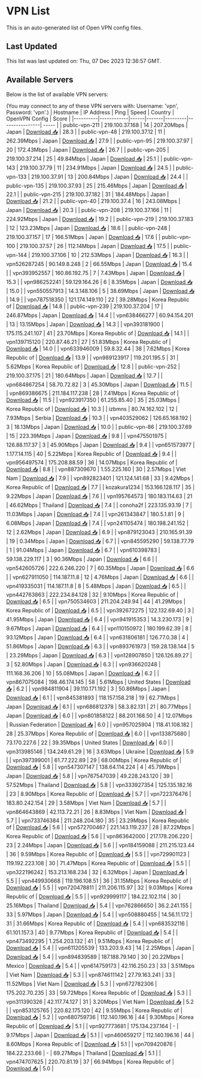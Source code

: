 # VPN List

This is an auto-generated list of Open VPN config files.

## Last Updated

This list was last updated on: Thu, 07 Dec 2023 12:36:57 GMT.

## Available Servers

Below is the list of available VPN servers:

(You may connect to any of these VPN servers with: Username: 'vpn', Password: 'vpn'.)
| Hostname | IP Address | Ping | Speed | Country | OpenVPN Config | Score |
|----------|------------|------|-------|---------|----------------| ----- |
| public-vpn-211 | 219.100.37.168 | 14 | 207.20Mbps | Japan | [Download 📥](./configs/server_0_JP.ovpn) | 28.3 |
| public-vpn-48 | 219.100.37.12 | 11 | 262.39Mbps | Japan | [Download 📥](./configs/server_1_JP.ovpn) | 27.9 |
| public-vpn-95 | 219.100.37.97 | 20 | 172.43Mbps | Japan | [Download 📥](./configs/server_2_JP.ovpn) | 26.7 |
| public-vpn-205 | 219.100.37.214 | 25 | 49.84Mbps | Japan | [Download 📥](./configs/server_3_JP.ovpn) | 25.1 |
| public-vpn-143 | 219.100.37.79 | 11 | 234.91Mbps | Japan | [Download 📥](./configs/server_4_JP.ovpn) | 24.5 |
| public-vpn-133 | 219.100.37.91 | 13 | 200.84Mbps | Japan | [Download 📥](./configs/server_5_JP.ovpn) | 24.4 |
| public-vpn-135 | 219.100.37.93 | 25 | 215.46Mbps | Japan | [Download 📥](./configs/server_6_JP.ovpn) | 22.1 |
| public-vpn-215 | 219.100.37.182 | 31 | 184.48Mbps | Japan | [Download 📥](./configs/server_7_JP.ovpn) | 21.2 |
| public-vpn-40 | 219.100.37.4 | 16 | 243.08Mbps | Japan | [Download 📥](./configs/server_8_JP.ovpn) | 20.3 |
| public-vpn-208 | 219.100.37.166 | 11 | 224.92Mbps | Japan | [Download 📥](./configs/server_9_JP.ovpn) | 19.2 |
| public-vpn-219 | 219.100.37.183 | 12 | 123.23Mbps | Japan | [Download 📥](./configs/server_10_JP.ovpn) | 18.6 |
| public-vpn-248 | 219.100.37.157 | 17 | 166.51Mbps | Japan | [Download 📥](./configs/server_11_JP.ovpn) | 17.6 |
| public-vpn-100 | 219.100.37.57 | 26 | 112.14Mbps | Japan | [Download 📥](./configs/server_12_JP.ovpn) | 17.5 |
| public-vpn-144 | 219.100.37.106 | 10 | 212.53Mbps | Japan | [Download 📥](./configs/server_13_JP.ovpn) | 16.3 |
| vpn526287245 | 90.149.8.248 | 2 | 66.55Mbps | Japan | [Download 📥](./configs/server_14_JP.ovpn) | 15.4 |
| vpn393952557 | 160.86.192.75 | 7 | 7.43Mbps | Japan | [Download 📥](./configs/server_15_JP.ovpn) | 15.3 |
| vpn986252241 | 59.129.164.26 | 6 | 8.35Mbps | Japan | [Download 📥](./configs/server_16_JP.ovpn) | 15.0 |
| vpn550557913 | 14.3.148.106 | 5 | 38.69Mbps | Japan | [Download 📥](./configs/server_17_JP.ovpn) | 14.9 |
| vpn787518350 | 121.174.149.110 | 22 | 39.28Mbps | Korea Republic of | [Download 📥](./configs/server_18_KR.ovpn) | 14.8 |
| public-vpn-239 | 219.100.37.204 | 17 | 246.87Mbps | Japan | [Download 📥](./configs/server_19_JP.ovpn) | 14.4 |
| vpn638466277 | 60.94.154.201 | 13 | 13.15Mbps | Japan | [Download 📥](./configs/server_20_JP.ovpn) | 14.3 |
| vpn393181900 | 175.115.241.107 | 41 | 23.70Mbps | Korea Republic of | [Download 📥](./configs/server_21_KR.ovpn) | 14.1 |
| vpn139715120 | 220.87.46.21 | 27 | 51.83Mbps | Korea Republic of | [Download 📥](./configs/server_22_KR.ovpn) | 14.0 |
| vpn633946009 | 59.8.32.44 | 38 | 7.62Mbps | Korea Republic of | [Download 📥](./configs/server_23_KR.ovpn) | 13.9 |
| vpn989123917 | 119.201.195.5 | 31 | 5.62Mbps | Korea Republic of | [Download 📥](./configs/server_24_KR.ovpn) | 12.8 |
| public-vpn-252 | 219.100.37.175 | 21 | 180.64Mbps | Japan | [Download 📥](./configs/server_25_JP.ovpn) | 12.7 |
| vpn684867254 | 58.70.72.82 | 3 | 45.30Mbps | Japan | [Download 📥](./configs/server_26_JP.ovpn) | 11.5 |
| vpn869386675 | 211.184.117.238 | 28 | 7.41Mbps | Korea Republic of | [Download 📥](./configs/server_27_KR.ovpn) | 11.5 |
| vpn923917350 | 61.255.85.40 | 35 | 25.03Mbps | Korea Republic of | [Download 📥](./configs/server_28_KR.ovpn) | 10.3 |
| izbmns | 80.74.162.102 | 12 | 7.93Mbps | Serbia | [Download 📥](./configs/server_29_RS.ovpn) | 10.3 |
| vpn403529062 | 126.65.168.192 | 3 | 18.13Mbps | Japan | [Download 📥](./configs/server_30_JP.ovpn) | 10.0 |
| public-vpn-86 | 219.100.37.69 | 15 | 223.39Mbps | Japan | [Download 📥](./configs/server_31_JP.ovpn) | 9.8 |
| vpn475501975 | 126.88.117.37 | 3 | 45.90Mbps | Japan | [Download 📥](./configs/server_32_JP.ovpn) | 9.4 |
| vpn651573977 | 1.177.14.115 | 40 | 5.22Mbps | Korea Republic of | [Download 📥](./configs/server_33_KR.ovpn) | 9.4 |
| vpn956497574 | 175.208.88.59 | 36 | 14.07Mbps | Korea Republic of | [Download 📥](./configs/server_34_KR.ovpn) | 8.8 |
| vpn887309670 | 1.55.225.160 | 30 | 2.57Mbps | Viet Nam | [Download 📥](./configs/server_35_VN.ovpn) | 7.9 |
| vpn892823401 | 121.124.141.68 | 33 | 9.42Mbps | Korea Republic of | [Download 📥](./configs/server_36_KR.ovpn) | 7.7 |
| kozakura1234 | 153.166.128.117 | 35 | 9.22Mbps | Japan | [Download 📥](./configs/server_37_JP.ovpn) | 7.6 |
| vpn195764573 | 180.183.114.63 | 21 | 46.62Mbps | Thailand | [Download 📥](./configs/server_38_TH.ovpn) | 7.4 |
| conoha2f | 223.135.93.19 | 7 | 11.03Mbps | Japan | [Download 📥](./configs/server_39_JP.ovpn) | 7.4 |
| vpn261343847 | 180.5.1.81 | 9 | 6.08Mbps | Japan | [Download 📥](./configs/server_40_JP.ovpn) | 7.4 |
| vpn241105474 | 180.198.241.152 | 12 | 2.62Mbps | Japan | [Download 📥](./configs/server_41_JP.ovpn) | 6.9 |
| vpn879123043 | 210.165.91.39 | 19 | 0.34Mbps | Japan | [Download 📥](./configs/server_42_JP.ovpn) | 6.7 |
| vpn845595290 | 59.138.77.79 | 1 | 91.04Mbps | Japan | [Download 📥](./configs/server_43_JP.ovpn) | 6.7 |
| vpn610398783 | 59.138.229.117 | 3 | 90.36Mbps | Japan | [Download 📥](./configs/server_44_JP.ovpn) | 6.6 |
| vpn542605726 | 222.6.246.220 | 7 | 60.35Mbps | Japan | [Download 📥](./configs/server_45_JP.ovpn) | 6.6 |
| vpn627911050 | 114.187.11.8 | 12 | 4.76Mbps | Japan | [Download 📥](./configs/server_46_JP.ovpn) | 6.6 |
| vpn419335031 | 114.187.11.8 | 8 | 5.48Mbps | Japan | [Download 📥](./configs/server_47_JP.ovpn) | 6.5 |
| vpn442763863 | 222.234.84.128 | 32 | 9.10Mbps | Korea Republic of | [Download 📥](./configs/server_48_KR.ovpn) | 6.5 |
| vpn750534603 | 211.204.249.94 | 44 | 41.29Mbps | Korea Republic of | [Download 📥](./configs/server_49_KR.ovpn) | 6.5 |
| vpn392672275 | 122.132.69.40 | 3 | 41.95Mbps | Japan | [Download 📥](./configs/server_50_JP.ovpn) | 6.4 |
| vpn941915353 | 14.3.230.173 | 9 | 9.67Mbps | Japan | [Download 📥](./configs/server_51_JP.ovpn) | 6.4 |
| vpn110150972 | 180.199.62.39 | 8 | 93.12Mbps | Japan | [Download 📥](./configs/server_52_JP.ovpn) | 6.4 |
| vpn631806181 | 126.77.0.38 | 4 | 51.86Mbps | Japan | [Download 📥](./configs/server_53_JP.ovpn) | 6.3 |
| vpn893761973 | 159.28.138.144 | 5 | 23.29Mbps | Japan | [Download 📥](./configs/server_54_JP.ovpn) | 6.3 |
| vpn128907850 | 126.126.89.27 | 3 | 52.80Mbps | Japan | [Download 📥](./configs/server_55_JP.ovpn) | 6.3 |
| vpn936620248 | 111.168.36.206 | 10 | 55.08Mbps | Japan | [Download 📥](./configs/server_56_JP.ovpn) | 6.2 |
| vpn867075084 | 198.46.174.145 | 58 | 5.61Mbps | United States | [Download 📥](./configs/server_57_US.ovpn) | 6.2 |
| vpn984811904 | 39.110.171.192 | 3 | 50.86Mbps | Japan | [Download 📥](./configs/server_58_JP.ovpn) | 6.1 |
| vpn845381893 | 118.157.158.218 | 19 | 62.71Mbps | Japan | [Download 📥](./configs/server_59_JP.ovpn) | 6.1 |
| vpn686812378 | 58.3.82.131 | 21 | 80.77Mbps | Japan | [Download 📥](./configs/server_60_JP.ovpn) | 6.0 |
| vpn801858122 | 88.201.168.50 | 4 | 12.07Mbps | Russian Federation | [Download 📥](./configs/server_61_RU.ovpn) | 6.0 |
| vpn957025904 | 118.41.108.182 | 28 | 25.37Mbps | Korea Republic of | [Download 📥](./configs/server_62_KR.ovpn) | 6.0 |
| vpn133875680 | 73.170.227.6 | 22 | 39.35Mbps | United States | [Download 📥](./configs/server_63_US.ovpn) | 6.0 |
| vpn313985146 | 134.249.61.29 | 16 | 3.63Mbps | Ukraine | [Download 📥](./configs/server_64_UA.ovpn) | 5.9 |
| vpn397399001 | 61.77.222.89 | 29 | 68.00Mbps | Korea Republic of | [Download 📥](./configs/server_65_KR.ovpn) | 5.8 |
| vpn547307147 | 138.64.114.224 | 4 | 45.79Mbps | Japan | [Download 📥](./configs/server_66_JP.ovpn) | 5.8 |
| vpn767547039 | 49.228.243.120 | 39 | 57.52Mbps | Thailand | [Download 📥](./configs/server_67_TH.ovpn) | 5.8 |
| vpn333927354 | 125.135.182.16 | 23 | 8.90Mbps | Korea Republic of | [Download 📥](./configs/server_68_KR.ovpn) | 5.7 |
| vpn722376476 | 183.80.242.154 | 29 | 3.58Mbps | Viet Nam | [Download 📥](./configs/server_69_VN.ovpn) | 5.7 |
| vpn864643869 | 42.113.72.21 | 26 | 8.83Mbps | Viet Nam | [Download 📥](./configs/server_70_VN.ovpn) | 5.7 |
| vpn733746384 | 211.248.204.180 | 35 | 23.29Mbps | Korea Republic of | [Download 📥](./configs/server_71_KR.ovpn) | 5.6 |
| vpn572700467 | 221.143.119.237 | 28 | 87.22Mbps | Korea Republic of | [Download 📥](./configs/server_72_KR.ovpn) | 5.6 |
| vpn863642000 | 217.178.206.220 | 23 | 2.24Mbps | Japan | [Download 📥](./configs/server_73_JP.ovpn) | 5.6 |
| vpn184159088 | 211.215.123.44 | 36 | 9.59Mbps | Korea Republic of | [Download 📥](./configs/server_74_KR.ovpn) | 5.5 |
| vpn729901123 | 119.192.223.108 | 30 | 71.47Mbps | Korea Republic of | [Download 📥](./configs/server_75_KR.ovpn) | 5.5 |
| vpn322196242 | 153.213.168.234 | 32 | 6.32Mbps | Japan | [Download 📥](./configs/server_76_JP.ovpn) | 5.5 |
| vpn449930668 | 119.196.108.51 | 36 | 31.15Mbps | Korea Republic of | [Download 📥](./configs/server_77_KR.ovpn) | 5.5 |
| vpn720478811 | 211.206.115.97 | 32 | 9.03Mbps | Korea Republic of | [Download 📥](./configs/server_78_KR.ovpn) | 5.5 |
| vpn929999117 | 184.22.102.114 | 30 | 25.16Mbps | Thailand | [Download 📥](./configs/server_79_TH.ovpn) | 5.4 |
| vpn762866650 | 36.2.241.155 | 33 | 5.97Mbps | Japan | [Download 📥](./configs/server_80_JP.ovpn) | 5.4 |
| vpn508880455 | 14.56.11.172 | 31 | 31.66Mbps | Korea Republic of | [Download 📥](./configs/server_81_KR.ovpn) | 5.4 |
| vpn683532116 | 61.101.157.3 | 40 | 9.77Mbps | Korea Republic of | [Download 📥](./configs/server_82_KR.ovpn) | 5.4 |
| vpn473492295 | 1.254.203.132 | 41 | 9.51Mbps | Korea Republic of | [Download 📥](./configs/server_83_KR.ovpn) | 5.4 |
| vpn611205539 | 133.203.9.43 | 14 | 2.25Mbps | Japan | [Download 📥](./configs/server_84_JP.ovpn) | 5.4 |
| vpn894839589 | 187.188.79.140 | 30 | 20.22Mbps | Mexico | [Download 📥](./configs/server_85_MX.ovpn) | 5.4 |
| vpn614759173 | 42.116.250.23 | 33 | 3.51Mbps | Viet Nam | [Download 📥](./configs/server_86_VN.ovpn) | 5.3 |
| vpn874611142 | 27.79.163.241 | 33 | 11.52Mbps | Viet Nam | [Download 📥](./configs/server_87_VN.ovpn) | 5.3 |
| vpn672782306 | 175.202.70.235 | 33 | 59.72Mbps | Korea Republic of | [Download 📥](./configs/server_88_KR.ovpn) | 5.3 |
| vpn311390326 | 42.117.74.127 | 31 | 3.20Mbps | Viet Nam | [Download 📥](./configs/server_89_VN.ovpn) | 5.2 |
| vpn853125765 | 220.82.175.120 | 42 | 9.55Mbps | Korea Republic of | [Download 📥](./configs/server_90_KR.ovpn) | 5.2 |
| vpn680759736 | 112.140.196.16 | 44 | 9.30Mbps | Korea Republic of | [Download 📥](./configs/server_91_KR.ovpn) | 5.1 |
| vpn927773681 | 175.134.237.164 | - | 9.17Mbps | Japan | [Download 📥](./configs/server_92_JP.ovpn) | 5.1 |
| vpn460659217 | 112.140.196.16 | 44 | 8.60Mbps | Korea Republic of | [Download 📥](./configs/server_93_KR.ovpn) | 5.1 |
| vpn709420876 | 184.22.233.66 | - | 69.27Mbps | Thailand | [Download 📥](./configs/server_94_TH.ovpn) | 5.1 |
| vpn474707625 | 220.70.81.19 | 37 | 66.94Mbps | Korea Republic of | [Download 📥](./configs/server_95_KR.ovpn) | 5.0 |
